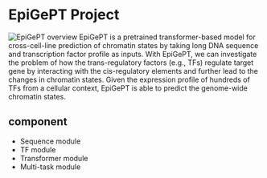 # EpiGePT Project
![EpiGePT overview](https://github.com/user-attachments/assets/6b2cf334-89a6-4478-9276-1e7e88685b2c)
EpiGePT is a pretrained transformer-based model for cross-cell-line prediction of chromatin states by taking long DNA sequence and transcription factor profile as inputs. With EpiGePT, we can investigate the problem of how the trans-regulatory factors (e.g., TFs) regulate target gene by interacting with the cis-regulatory elements and further lead to the changes in chromatin states. Given the expression profile of hundreds of TFs from a cellular context, EpiGePT is able to predict the genome-wide chromatin states.

## component
* Sequence module
* TF module
* Transformer module
* Multi-task module
